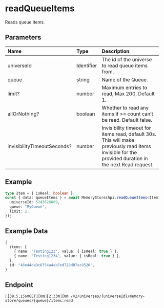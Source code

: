 
# readQueueItems
Reads queue items.


## Parameters
| Name                        | Type       | Description                                                                                                                                          |
| :-------------------------- | :--------- | :--------------------------------------------------------------------------------------------------------------------------------------------------- |
| universeId                  | Identifier | The id of the universe to read queue items from.                                                                                                     |
| queue                       | string     | Name of the Queue.                                                                                                                                   |
| limit?                      | number     | Maximum entries to read, Max 200, Default 1.                                                                                                         |
| allOrNothing?               | boolean    | Whether to read any items if >= count can’t be read. Default false.                                                                                  |
| invisibilityTimeoutSeconds? | number     | Invisibility timeout for items read, default 30s. This will make previously read items invisible for the provided duration in the next Read request. |



## Example
```ts copy showLineNumbers
type Item = { isReal: boolean };
const { data: queueItems } = await MemoryStoresApi.readQueueItems<Item>({
  universeId: 5243626809,
  queue: "MyQueue",
  limit: 2,
}); 
```


## Example Data
```ts copy showLineNumbers
{
  items: [
    { name: "Testing123", value: { isReal: true } },
    { name: "Testing1234", value: { isReal: true } },
  ],
  id: "48e44da3c8754a4ab7ed728d07ac9526",
} 
```


## Endpoint
```ansi
[38;5;156mGET[0m[2;33m[0m /v2/universes/{universeId}/memory-store/queues/{queue}/items:read
```
  